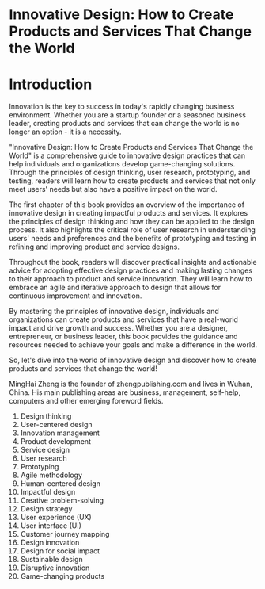 # Innovative Design: How to Create Products and Services That Change the World

# Introduction

Innovation is the key to success in today's rapidly changing business environment. Whether you are a startup founder or a seasoned business leader, creating products and services that can change the world is no longer an option - it is a necessity.

"Innovative Design: How to Create Products and Services That Change the World" is a comprehensive guide to innovative design practices that can help individuals and organizations develop game-changing solutions. Through the principles of design thinking, user research, prototyping, and testing, readers will learn how to create products and services that not only meet users' needs but also have a positive impact on the world.

The first chapter of this book provides an overview of the importance of innovative design in creating impactful products and services. It explores the principles of design thinking and how they can be applied to the design process. It also highlights the critical role of user research in understanding users' needs and preferences and the benefits of prototyping and testing in refining and improving product and service designs.

Throughout the book, readers will discover practical insights and actionable advice for adopting effective design practices and making lasting changes to their approach to product and service innovation. They will learn how to embrace an agile and iterative approach to design that allows for continuous improvement and innovation.

By mastering the principles of innovative design, individuals and organizations can create products and services that have a real-world impact and drive growth and success. Whether you are a designer, entrepreneur, or business leader, this book provides the guidance and resources needed to achieve your goals and make a difference in the world.

So, let's dive into the world of innovative design and discover how to create products and services that change the world!

MingHai Zheng is the founder of zhengpublishing.com and lives in Wuhan, China. His main publishing areas are business, management, self-help, computers and other emerging foreword fields.



1. Design thinking
2. User-centered design
3. Innovation management
4. Product development
5. Service design
6. User research
7. Prototyping
8. Agile methodology
9. Human-centered design
10. Impactful design
11. Creative problem-solving
12. Design strategy
13. User experience (UX)
14. User interface (UI)
15. Customer journey mapping
16. Design innovation
17. Design for social impact
18. Sustainable design
19. Disruptive innovation
20. Game-changing products

